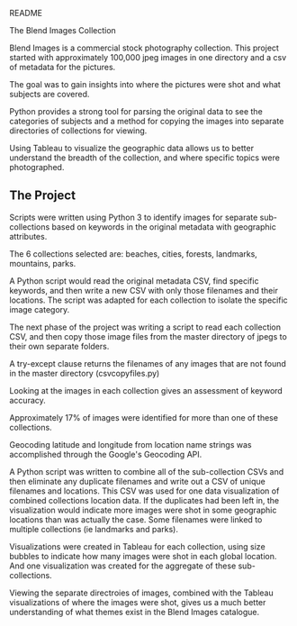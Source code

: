 README

The Blend Images Collection

Blend Images is a commercial stock photography collection. This project started with approximately 100,000 jpeg images in one directory and a csv of metadata for the pictures.

The goal was to gain insights into where the pictures were shot and what subjects are covered.

Python provides a strong tool for parsing the original data to see the categories of subjects and a method for copying the images into separate directories of collections for viewing. 

Using Tableau to visualize the geographic data allows us to better understand the breadth of the collection, and where specific topics were photographed.


The Project 
-----------

Scripts were written using Python 3 to identify images for separate sub-collections based on keywords in the original metadata with geographic attributes.

The 6 collections selected are: beaches, cities, forests, landmarks, mountains, parks.

A Python script would read the original metadata CSV, find specific keywords, and then write a new CSV with only those filenames and their locations. The script was adapted for each collection to isolate the specific image category.

The next phase of the project was writing a script to read each collection CSV, and then copy those image files from the master directory of jpegs to their own separate folders.

A try-except clause returns the filenames of any images that are not found in the master directory (csvcopyfiles.py)

Looking at the images in each collection gives an assessment of keyword accuracy.

Approximately 17% of images were identified for more than one of these collections.

Geocoding latitude and longitude from location name strings was accomplished through the Google's Geocoding API.

A Python script was written to combine all of the sub-collection CSVs and then eliminate any duplicate filenames and write out a CSV of unique filenames and locations. This CSV was used for one data visualization of combined collections location data. If the duplicates had been left in, the visualization would indicate more images were shot in some geographic locations than was actually the case. Some filenames were linked to multiple collections (ie landmarks and parks).

Visualizations were created in Tableau for each collection, using size bubbles to indicate how many images were shot in each global location. And one visualization was created for the aggregate of these sub-collections.

Viewing the separate directroies of images, combined with the Tableau visualizations of where the images were shot, gives us a much better understanding of what themes exist in the Blend Images catalogue.
